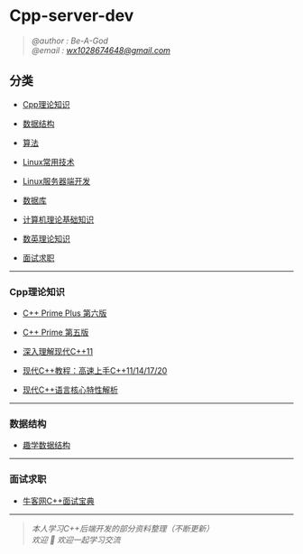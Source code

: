 # Cpp-server-dev

> *@author : Be-A-God*  
> *@email : wx1028674648@gmail.com*   

<!-- --- -->

## 分类

- [Cpp理论知识](#Cpp理论知识)

- [数据结构](#数据结构)

- [算法](#分类)

- [Linux常用技术](#分类)

- [Linux服务器端开发](#分类)

- [数据库](#分类)

- [计算机理论基础知识](#分类)

- [数英理论知识](#分类)

- [面试求职](#面试求职)

---

### Cpp理论知识

- [C++ Prime Plus 第六版](https://github.com/Be-A-God/Cpp-server-dev/tree/main/Cpp%E7%90%86%E8%AE%BA/C%2B%2B%20Prime%20Plus%20%E7%AC%AC%E5%85%AD%E7%89%88)

- [C++ Prime 第五版](https://github.com/Be-A-God/Cpp-server-dev/tree/main/Cpp%E7%90%86%E8%AE%BA/C%2B%2B%20Prime%20%E7%AC%AC%E4%BA%94%E7%89%88)

- [深入理解现代C++11](#Cpp理论知识)

- [现代C++教程：高速上手C++11/14/17/20](#Cpp理论知识)

- [现代C++语言核心特性解析](#Cpp理论知识)

---

### 数据结构

- [趣学数据结构](https://github.com/Be-A-God/Cpp-server-dev/tree/main/%E6%95%B0%E6%8D%AE%E7%BB%93%E6%9E%84%E4%B8%8E%E7%AE%97%E6%B3%95/%E8%B6%A3%E5%AD%A6%E6%95%B0%E6%8D%AE%E7%BB%93%E6%9E%84)

---

### 面试求职

- [牛客网C++面试宝典]()

---

> *本人学习C++后端开发的部分资料整理（不断更新）*  
> *欢迎  🌟  欢迎一起学习交流*